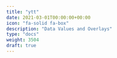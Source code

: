 ```yaml
---
title: "ytt"
date: 2021-03-01T00:00:00+00:00
icon: "fa-solid fa-box"
description: "Data Values and Overlays"
type: "docs"
weight: 3504
draft: true
---
```


